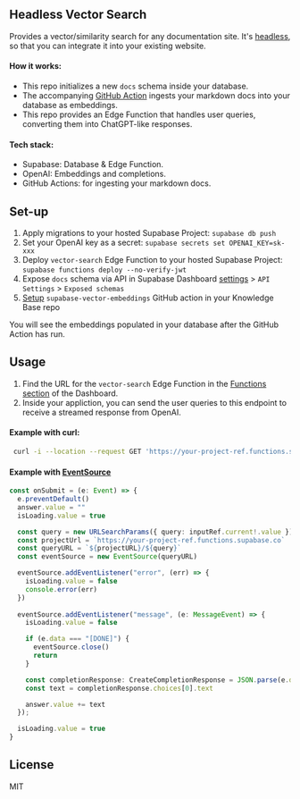 ## Headless Vector Search

Provides a vector/similarity search for any documentation site. It's [headless](https://en.wikipedia.org/wiki/Headless_software), so that you can integrate it into your existing website.

#### How it works:

- This repo initializes a new `docs` schema inside your database.
- The accompanying [GitHub Action](https://github.com/supabase/supabase-vector-embeddings-github-action) ingests your markdown docs into your database as embeddings.
- This repo provides an Edge Function that handles user queries, converting them into ChatGPT-like responses.

#### Tech stack:

- Supabase: Database & Edge Function.
- OpenAI: Embeddings and completions.
- GitHub Actions: for ingesting your markdown docs.

## Set-up

1. Apply migrations to your hosted Supabase Project: `supabase db push`
2. Set your OpenAI key as a secret: `supabase secrets set OPENAI_KEY=sk-xxx`
3. Deploy `vector-search` Edge Function to your hosted Supabase Project: `supabase functions deploy --no-verify-jwt`
4. Expose `docs` schema via API in Supabase Dashboard [settings](https://app.supabase.com/project/_/settings/api) > `API Settings` > `Exposed schemas`
5. [Setup](https://github.com/supabase/supabase-vector-embeddings-github-action#use) `supabase-vector-embeddings` GitHub action in your Knowledge Base repo

You will see the embeddings populated in your database after the GitHub Action has run.

## Usage

1. Find the URL for the `vector-search` Edge Function in the [Functions section](https://app.supabase.com/project/_/functions) of the Dashboard.
2. Inside your appliction, you can send the user queries to this endpoint to receive a streamed response from OpenAI.

#### Example with curl:

```bash
 curl -i --location --request GET 'https://your-project-ref.functions.supabase.co/vector-search?query=What%27s+Supabase%3F'
```

#### Example with [EventSource](https://developer.mozilla.org/en-US/docs/Web/API/EventSource)

```ts
const onSubmit = (e: Event) => {
  e.preventDefault()
  answer.value = ""
  isLoading.value = true

  const query = new URLSearchParams({ query: inputRef.current!.value })
  const projectUrl = `https://your-project-ref.functions.supabase.co`
  const queryURL = `${projectURL}/${query}`
  const eventSource = new EventSource(queryURL)

  eventSource.addEventListener("error", (err) => {
    isLoading.value = false
    console.error(err)
  })
  
  eventSource.addEventListener("message", (e: MessageEvent) => {
    isLoading.value = false

    if (e.data === "[DONE]") {
      eventSource.close()
      return
    }

    const completionResponse: CreateCompletionResponse = JSON.parse(e.data)
    const text = completionResponse.choices[0].text

    answer.value += text
  });

  isLoading.value = true
}
```

## License

MIT
